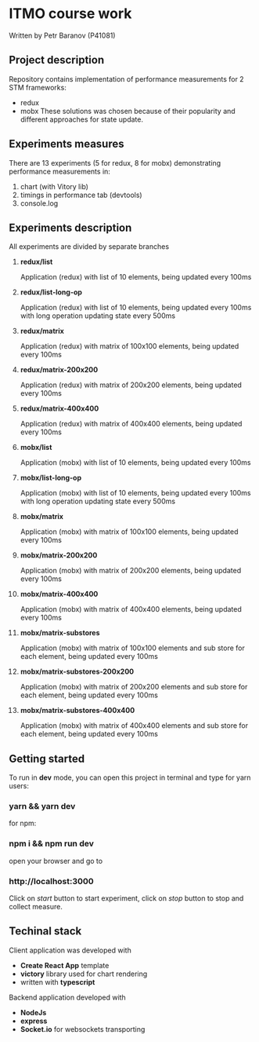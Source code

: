 # ITMO course work

Written by Petr Baranov (P41081)

## Project description

Repository contains implementation of performance measurements for 2 STM frameworks:

- redux
- mobx
  These solutions was chosen because of their popularity
  and different approaches for state update.

## Experiments measures

There are 13 experiments (5 for redux, 8 for mobx) demonstrating performance measurements in:

1. chart (with Vitory lib)
2. timings in performance tab (devtools)
3. console.log

## Experiments description

All experiments are divided by separate branches

1. **redux/list**

   Application (redux) with list of 10 elements, being updated every 100ms

2. **redux/list-long-op**

   Application (redux) with list of 10 elements, being updated every 100ms with long operation updating state every 500ms

3. **redux/matrix**

   Application (redux) with matrix of 100x100 elements, being updated every 100ms

4. **redux/matrix-200x200**

   Application (redux) with matrix of 200x200 elements, being updated every 100ms

5. **redux/matrix-400x400**

   Application (redux) with matrix of 400x400 elements, being updated every 100ms

6. **mobx/list**

   Application (mobx) with list of 10 elements, being updated every 100ms

7. **mobx/list-long-op**

   Application (mobx) with list of 10 elements, being updated every 100ms with long operation updating state every 500ms

8. **mobx/matrix**

   Application (mobx) with matrix of 100x100 elements, being updated every 100ms

9. **mobx/matrix-200x200**

   Application (mobx) with matrix of 200x200 elements, being updated every 100ms

10. **mobx/matrix-400x400**

    Application (mobx) with matrix of 400x400 elements, being updated every 100ms

11. **mobx/matrix-substores**

    Application (mobx) with matrix of 100x100 elements and sub store for each element, being updated every 100ms

12. **mobx/matrix-substores-200x200**

    Application (mobx) with matrix of 200x200 elements and sub store for each element, being updated every 100ms

13. **mobx/matrix-substores-400x400**

    Application (mobx) with matrix of 400x400 elements and sub store for each element, being updated every 100ms

## Getting started

To run in **dev** mode, you can open this project in terminal and type
for yarn users:

### yarn && yarn dev

for npm:

### npm i && npm run dev

open your browser and go to

### http://localhost:3000

Click on _start_ button to start experiment, click on _stop_ button to stop and collect measure.

## Techinal stack

Client application was developed with

- **Create React App** template
- **victory** library used for chart rendering
- written with **typescript**

Backend application developed with

- **NodeJs**
- **express**
- **Socket.io** for websockets transporting
